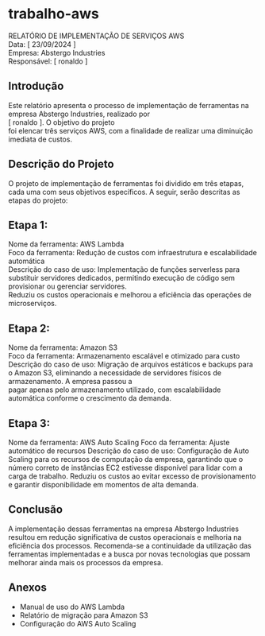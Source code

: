# trabalho-aws
RELATÓRIO DE IMPLEMENTAÇÃO DE SERVIÇOS AWS </br>
Data: [ 23/09/2024 ] </br>
Empresa: Abstergo Industries </br>
Responsável: [ ronaldo ] </br>

## Introdução
Este relatório apresenta o processo de implementação de ferramentas na empresa Abstergo Industries, realizado por </br>
[ ronaldo ]. O objetivo do projeto </br> foi elencar três serviços AWS, com a finalidade de realizar uma diminuição imediata de custos.

## Descrição do Projeto
O projeto de implementação de ferramentas foi dividido em três etapas, cada uma com seus objetivos específicos. A seguir, serão descritas as etapas do projeto:

## Etapa 1:

Nome da ferramenta: AWS Lambda </br>
Foco da ferramenta: Redução de custos com infraestrutura e escalabilidade automática </br>
Descrição do caso de uso: Implementação de funções serverless para substituir servidores dedicados, permitindo execução de código sem provisionar ou gerenciar servidores. </br>
Reduziu os custos operacionais e melhorou a eficiência das operações de microserviços. </br>

## Etapa 2:

Nome da ferramenta: Amazon S3 </br>
Foco da ferramenta: Armazenamento escalável e otimizado para custo </br>
Descrição do caso de uso: Migração de arquivos estáticos e backups para o Amazon S3, eliminando a necessidade de servidores físicos de armazenamento. A empresa passou a </br>
pagar apenas pelo armazenamento utilizado, com escalabilidade automática conforme o crescimento da demanda. </br>

## Etapa 3:

Nome da ferramenta: AWS Auto Scaling
Foco da ferramenta: Ajuste automático de recursos
Descrição do caso de uso: Configuração de Auto Scaling para os recursos de computação da empresa, garantindo que o número correto de instâncias EC2 estivesse disponível para lidar com a carga de trabalho. Reduziu os custos ao evitar excesso de provisionamento e garantir disponibilidade em momentos de alta demanda.
## Conclusão
A implementação dessas ferramentas na empresa Abstergo Industries resultou em redução significativa de custos operacionais e melhoria na eficiência dos processos. Recomenda-se a continuidade da utilização das ferramentas implementadas e a busca por novas tecnologias que possam melhorar ainda mais os processos da empresa.

## Anexos
* Manual de uso do AWS Lambda </br>
* Relatório de migração para Amazon S3 </br>
* Configuração do AWS Auto Scaling 
